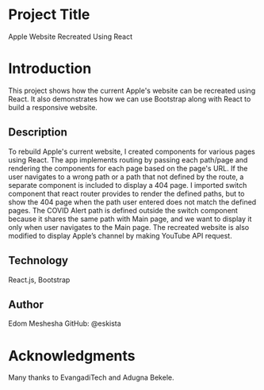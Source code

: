# Project Title

Apple Website Recreated Using React

# Introduction

This project shows how the current Apple's website can be recreated using React. It also demonstrates how we can use Bootstrap along with React to build a responsive website. 

## Description 

To rebuild Apple's current website, I created components for various pages using React. The app implements routing by passing each path/page and rendering the components for each page based on the page's URL. If the user navigates to a wrong path or a path that not defined by the route, a separate component is included to display a 404 page. I imported switch component that react router provides to render the defined paths, but to show the 404 page when the path user entered does not match the defined pages. The COVID Alert path is defined outside the switch component because it shares the same path with Main page, and we want to display it only when user navigates to the Main page. The recreated website is also modified to display Apple’s channel by making YouTube API request. 

## Technology

React.js, Bootstrap

## Author

Edom Meshesha
    GitHub: @eskista

# Acknowledgments

Many thanks to EvangadiTech and Adugna Bekele.



